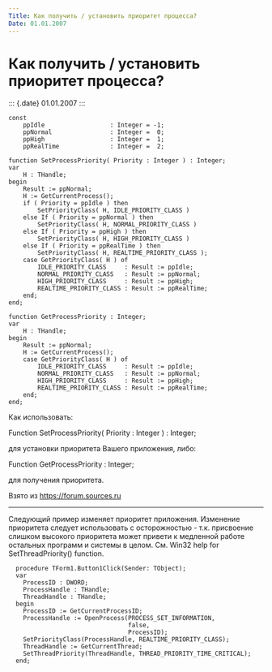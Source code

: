```yaml
---
Title: Как получить / установить приоритет процесса?
Date: 01.01.2007
---
```


Как получить / установить приоритет процесса?
=============================================

::: {.date}
01.01.2007
:::

    const 
        ppIdle                  : Integer = -1; 
        ppNormal                : Integer =  0; 
        ppHigh                  : Integer =  1; 
        ppRealTime              : Integer =  2; 
     
    function SetProcessPriority( Priority : Integer ) : Integer; 
    var 
        H : THandle; 
    begin 
        Result := ppNormal; 
        H := GetCurrentProcess(); 
        if ( Priority = ppIdle ) then 
            SetPriorityClass( H, IDLE_PRIORITY_CLASS ) 
        else If ( Priority = ppNormal ) then 
            SetPriorityClass( H, NORMAL_PRIORITY_CLASS ) 
        else If ( Priority = ppHigh ) then 
            SetPriorityClass( H, HIGH_PRIORITY_CLASS ) 
        else If ( Priority = ppRealTime ) then 
            SetPriorityClass( H, REALTIME_PRIORITY_CLASS ); 
        case GetPriorityClass( H ) of 
            IDLE_PRIORITY_CLASS     : Result := ppIdle; 
            NORMAL_PRIORITY_CLASS   : Result := ppNormal; 
            HIGH_PRIORITY_CLASS     : Result := ppHigh; 
            REALTIME_PRIORITY_CLASS : Result := ppRealTime; 
        end; 
    end; 
     
    function GetProcessPriority : Integer; 
    var 
        H : THandle; 
    begin 
        Result := ppNormal; 
        H := GetCurrentProcess(); 
        case GetPriorityClass( H ) of 
            IDLE_PRIORITY_CLASS     : Result := ppIdle; 
            NORMAL_PRIORITY_CLASS   : Result := ppNormal; 
            HIGH_PRIORITY_CLASS     : Result := ppHigh; 
            REALTIME_PRIORITY_CLASS : Result := ppRealTime; 
        end; 
    end; 

Как использовать:

   Function SetProcessPriority( Priority : Integer ) : Integer;

для установки приоритета Вашего приложения, либо:

   Function GetProcessPriority : Integer;

для получения приоритета.

Взято из <https://forum.sources.ru>

------------------------------------------------------------------------

Следующий пример изменяет приоритет приложения. Изменение приоритета
следует использовать с осторожностью - т.к. присвоение слишком высокого
приоритета может привети к медленной работе остальных программ и системы
в целом. См. Win32 help for SetThreadPriority() function.

      procedure TForm1.Button1Click(Sender: TObject);
      var
        ProcessID : DWORD;
        ProcessHandle : THandle;
        ThreadHandle : THandle;
      begin
        ProcessID := GetCurrentProcessID;
        ProcessHandle := OpenProcess(PROCESS_SET_INFORMATION,
                                     false,
                                     ProcessID);
        SetPriorityClass(ProcessHandle, REALTIME_PRIORITY_CLASS);
        ThreadHandle := GetCurrentThread;
        SetThreadPriority(ThreadHandle, THREAD_PRIORITY_TIME_CRITICAL);
      end;
